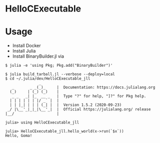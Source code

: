 # HelloCExecutable

# Usage

- Install Docker
- Install Julia
- Install BinaryBuilder.jl via

```console
$ julia -e 'using Pkg; Pkg.add("BinaryBuilder")'
```

```
$ julia build_tarball.jl --verbose --deploy=local
$ cd ~/.julia/dev/HelloCExecutable_jll
               _
   _       _ _(_)_     |  Documentation: https://docs.julialang.org
  (_)     | (_) (_)    |
   _ _   _| |_  __ _   |  Type "?" for help, "]?" for Pkg help.
  | | | | | | |/ _` |  |
  | | |_| | | | (_| |  |  Version 1.5.2 (2020-09-23)
 _/ |\__'_|_|_|\__'_|  |  Official https://julialang.org/ release
|__/                   |

julia> using HelloCExecutable_jll

julia> HelloCExecutable_jll.hello_world(x->run(`$x`))
Hello, Goma!
```

